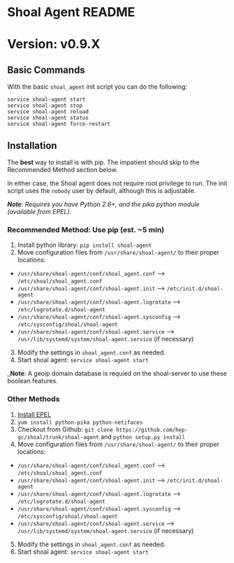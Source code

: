 # Shoal Agent README
# Version: v0.9.X

## Basic Commands
With the basic `shoal_agent` init script you can do the following:

```
service shoal-agent start
service shoal-agent stop
service shoal-agent reload 
service shoal-agent status
service shoal-agent force-restart
```

## Installation

The **best** way to install is with pip. The impatient should skip to the Recommended Method section below.

In either case, the Shoal agent does not require root privilege to run. The init script uses the `nobody` user by default, although this is adjustable.

 _**Note**: Requires you have Python 2.6+, and the pika python module (available from EPEL)._

### Recommended Method: Use pip (est. ~5 min)
  1. Install python library: `pip install shoal-agent`
  2. Move configuration files from `/usr/share/shoal-agent/` to their proper locations:
  * `/usr/share/shoal-agent/conf/shoal_agent.conf` --> `/etc/shoal/shoal_agent.conf`
  * `/usr/share/shoal-agent/conf/shoal-agent.init` --> `/etc/init.d/shoal-agent`
  * `/usr/share/shoal-agent/conf/shoal-agent.logrotate` --> `/etc/logrotate.d/shoal-agent`
  * `/usr/share/shoal-agent/conf/shoal-agent.sysconfig` --> `/etc/sysconfig/shoal/shoal-agent`
  * `/usr/share/shoal-agent/conf/shoal-agent.service` --> `/usr/lib/systemd/system/shoal-agent.service` (if necessary)
  3. Modify the settings in `shoal_agent.conf` as needed.
  4. Start shoal agent: `service shoal-agent start`
  
  
 _**Note**: A geoip domain database is requied on the shoal-server to use these boolean features.



### Other Methods
  1. [Install EPEL](http://fedoraproject.org/wiki/EPEL)
  2. `yum install python-pika python-netifaces`
  3. Checkout from Github: `git clone https://github.com/hep-gc/shoal/trunk/shoal-agent` and `python setup.py install`
  4. Move configuration files from `/usr/share/shoal-agent/` to their proper locations:
  * `/usr/share/shoal-agent/conf/shoal_agent.conf` --> `/etc/shoal/shoal_agent.conf`
  * `/usr/share/shoal-agent/conf/shoal-agent.init` --> `/etc/init.d/shoal-agent`
  * `/usr/share/shoal-agent/conf/shoal-agent.logrotate` --> `/etc/logrotate.d/shoal-agent`
  * `/usr/share/shoal-agent/conf/shoal-agent.sysconfig` --> `/etc/sysconfig/shoal/shoal-agent`
  * `/usr/share/shoal-agent/conf/shoal-agent.service` --> `/usr/lib/systemd/system/shoal-agent.service` (if necessary)
  5. Modify the settings in `shoal_agent.conf` as needed.
  6. Start shoal agent: `service shoal-agent start`
